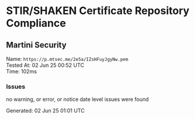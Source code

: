 # STIR/SHAKEN Certificate Repository Compliance

## Martini Security

Name: `https://p.mtsec.me/2e5a/IZsHFuyJgyNw.pem`\
Tested At: 02 Jun 25 00:52 UTC\
Time: 102ms

### Issues

no warning, or error, or notice date level issues were found

Generated: 02 Jun 25 01:01 UTC